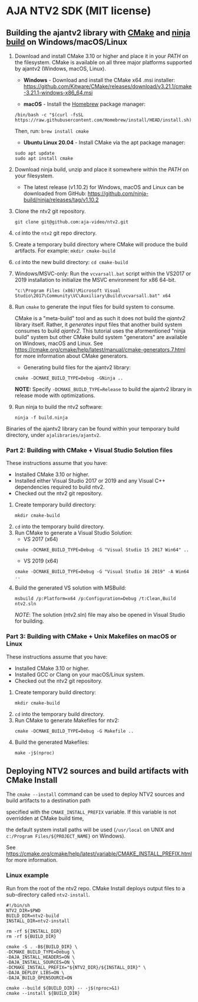 # AJA NTV2 SDK (MIT license)

## Building the ajantv2 library with [CMake](https://cmake.org/) and [ninja build](https://ninja-build.org/) on Windows/macOS/Linux

1. Download and install CMake 3.10 or higher and place it in your *PATH* on the filesystem. CMake is available on all three major platforms supported by ajantv2 (Windows, macOS, Linux).
    + **Windows** - Download and install the CMake x64 .msi installer:
	https://github.com/Kitware/CMake/releases/download/v3.21.1/cmake-3.21.1-windows-x86_64.msi

    + **macOS** - Install the [Homebrew](https://brew.sh/) package manager:
    ```
    /bin/bash -c "$(curl -fsSL https://raw.githubusercontent.com/Homebrew/install/HEAD/install.sh)"
    ```
    Then, run: `brew install cmake`
    
	+ **Ubuntu Linux 20.04** - Install CMake via the apt package manager:
    ```
	sudo apt update
    sudo apt install cmake
    ```

1. Download ninja build, unzip and place it somewhere within the *PATH* on your filesystem.
    + The latest release (v1.10.2) for Windows, macOS and Linux can be downloaded from GitHub: https://github.com/ninja-build/ninja/releases/tag/v1.10.2

1. Clone the ntv2 git repository.

    ```
    git clone git@github.com:aja-video/ntv2.git
    ```

1. `cd` into the `ntv2` git repo directory.

1. Create a temporary build directory where CMake will produce the build artifacts. For example: `mkdir cmake-build`

1. `cd` into the new build directory: `cd cmake-build`

1. Windows/MSVC-only: Run the `vcvarsall.bat` script within the VS2017 or 2019 installation to initialize the MSVC environment for x86 64-bit.
    ```
    "c:\Program Files (x86)\Microsoft Visual Studio\2017\Community\VC\Auxiliary\Build\vcvarsall.bat" x64
    ```

1. Run `cmake` to generate the input files for build system to consume.

    CMake is a "meta-build" tool and as such it does not build the _ajantv2_ library itself. Rather, it _generates_ input files that another build system consumes to build _ajantv2_. This tutorial uses the aformentioned "ninja build" system but other CMake build system "generators" are available on Windows, macOS and Linux. See https://cmake.org/cmake/help/latest/manual/cmake-generators.7.html for more information about CMake generators.

	+ Generating build files for the ajantv2 library:
    ```
    cmake -DCMAKE_BUILD_TYPE=Debug -GNinja ..    
    ```
    **NOTE:** Specify `-DCMAKE_BUILD_TYPE=Release` to build the ajantv2 library in release mode with optimizations.

1. Run ninja to build the ntv2 software:
    ```
    ninja -f build.ninja
    ```

Binaries of the ajantv2 library can be found within your temporary build directory, under `ajalibraries/ajantv2`.

### Part 2: Building with CMake + Visual Studio Solution files

These instructions assume that you have:
+ Installed CMake 3.10 or higher.
+ Installed either Visual Studio 2017 or 2019 and any Visual C++ dependencies required to build ntv2.
+ Checked out the ntv2 git repository.

1. Create temporary build directory:
    ```
    mkdir cmake-build
    ```
1. `cd` into the temporary build directory.
1. Run CMake to generate a Visual Studio Solution:
    + VS 2017 (x64)
	```
	cmake -DCMAKE_BUILD_TYPE=Debug -G "Visual Studio 15 2017 Win64" ..
	```
	+ VS 2019 (x64)
	```
	cmake -DCMAKE_BUILD_TYPE=Debug -G "Visual Studio 16 2019" -A Win64 ..
	```
1. Build the generated VS solution with MSBuild:
    ```
    msbuild /p:Platform=x64 /p:Configuration=Debug /t:Clean,Build ntv2.sln
    ```
    *NOTE*: The solution (ntv2.sln) file may also be opened in Visual Studio for building.

### Part 3: Building with CMake + Unix Makefiles on macOS or Linux

These instructions assume that you have:
+ Installed CMake 3.10 or higher.
+ Installed GCC or Clang on your macOS/Linux system.
+ Checked out the ntv2 git repository.

1. Create temporary build directory:
    ```
    mkdir cmake-build
    ```
1. `cd` into the temporary build directory.
1. Run CMake to generate Makefiles for ntv2:
    ```
	cmake -DCMAKE_BUILD_TYPE=Debug -G Makefile ..
    ```
1. Build the generated Makefiles:
    ```
	make -j$(nproc)
	```


## Deploying NTV2 sources and build artifacts with CMake Install

The `cmake --install` command can be used to deploy NTV2 sources and build artifacts to a destination path

specified with the `CMAKE_INSTALL_PREFIX` variable. If this variable is not overridden at CMake build time,

the default system install paths will be used (`/usr/local` on UNIX and `c:/Program Files/${PROJECT_NAME}` on Windows).

See https://cmake.org/cmake/help/latest/variable/CMAKE_INSTALL_PREFIX.html for more information.

### Linux example

Run from the root of the ntv2 repo. CMake Install deploys output files to a sub-directory called `ntv2-install`.

```
#!/bin/sh
NTV2_DIR=$PWD
BUILD_DIR=ntv2-build
INSTALL_DIR=ntv2-install

rm -rf ${INSTALL_DIR}
rm -rf ${BUILD_DIR}

cmake -S . -B${BUILD_DIR} \
-DCMAKE_BUILD_TYPE=Debug \
-DAJA_INSTALL_HEADERS=ON \
-DAJA_INSTALL_SOURCES=ON \
-DCMAKE_INSTALL_PREFIX="${NTV2_DIR}/${INSTALL_DIR}" \
-DAJA_DEPLOY_LIBS=ON \
-DAJA_BUILD_OPENSOURCE=ON

cmake --build ${BUILD_DIR} -- -j$(nproc>&1)
cmake --install ${BUILD_DIR}
```

